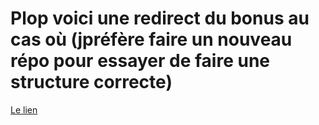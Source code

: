 # Plop voici une redirect du bonus au cas où (jpréfère faire un nouveau répo pour essayer de faire une structure correcte)


[Le lien](https://github.com/XeaFire/TP-Reseau-B2-CHATROOM)